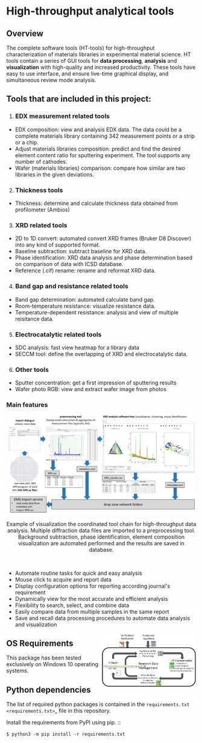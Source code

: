 # High-throughput analytical tools

## Overview

The complete software tools (HT-tools) for high-throughput characterization of materials libraries in experimental material science. HT tools contain a series of GUI tools for **data processing**, **analysis** and **visualization** with high-quality and increased productivity. These tools have easy to use interface, and ensure live-time graphical display, and simultaneous review mode analysis.


## Tools that are included in this project:
1. ### EDX measurement related tools
  - EDX composition: view and analysis EDX data. The data could be a complete materials library containing 342 measurement points or a strip or a chip.
  - Adjust materials libraries composition: predict and find the desired element content ratio for sputtering experiment. The tool supports any number of cathodes.
  - Wafer (materials libraries) comparison: compare how similar are two libraries in the given deviations.
2. ### Thickness tools
  - Thickness: determine and calculate thickness data obtained from profilometer (Ambios)
3. ### XRD related tools
  - 2D to 1D convert: automated convert XRD frames (Bruker D8 Discover) into any kind of supported format.
  - Baseline subtraction: subtract baseline for XRD data.
  - Phase identification: XRD data analysis and phase determination based on comparison of data with ICSD database.
  - Reference (.cif) rename: rename and reformat XRD data.
4. ### Band gap and resistance related tools
  - Band gap determination: automated calculate band gap.
  - Room-temperature resistance: visualize resistance data.
  - Temperature-dependent resistance: analysis and view of multiple reisitance data.
5. ### Electrocatalytic related tools
  - SDC analysis: fast view heatmap for a library data
  - SECCM tool: define the overlapping of XRD and electrocatalytic data.
6. ### Other tools
  - Sputter concentration: get a first impression of sputtering results
  - Wafer photo RGB: view and extract wafer image from photos


### Main features
<div align = "center">
  <img align = "center" width = "1000" src = "/assets/image1.jpg">
<p align = "center">Example of visualization the coordinated tool chain for high-throughput data analysis. Multiple diffraction data files are imported to a
preprocessing tool. Background subtraction, phase identification, element composition visualization are automated performed and the results are saved in database.</p> 
</div><br>

<div>
<ul aling = "left">
  <li>Automate routine tasks for quick and easy analysis</li>
  <li>Mouse click to acquire and report data</li>
  <li>Display configuration options for reporting according journal's requirement</li>
  <li>Dynamically view for the most accurate and efficient analysis</li>
  <li>Flexibility to search, select, and combine data</li>
  <li>Easily compare data from multiple samples in the same report</li>
  <li>Save and recall data processing procedures to automate data analysis and visualization</li>
</ul>
  <img width = "50%" align = "right" src = "/assets/image2.jpg">
</div>

 
 OS Requirements
---------------
This package has been tested exclusively on Windows 10 operating systems.

Python dependencies
-------------------
The list of required python packages is contained in the `requirements.txt <requirements.txt>`_ file in this repository. 

Install the requirements from PyPI using pip.
::

    $ python3 -m pip install -r requirements.txt
